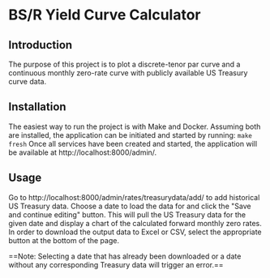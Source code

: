 # BS/R Yield Curve Calculator

## Introduction
The purpose of this project is to plot a discrete-tenor par curve and a continuous monthly zero-rate curve with publicly available US Treasury curve data.

## Installation
The easiest way to run the project is with Make and Docker. Assuming both are installed, the application can be initiated and started by running:
`make fresh`
Once all services have been created and started, the application will be available at http://localhost:8000/admin/.

## Usage
Go to http://localhost:8000/admin/rates/treasurydata/add/ to add historical US Treasury data. Choose a date to load the data for and click the "Save and continue editing" button. This will pull the US Treasury data for the given date and display a chart of the calculated forward monthly zero rates. In order to download the output data to Excel or CSV, select the appropriate button at the bottom of the page.

==Note: Selecting a date that has already been downloaded or a date without any corresponding Treasury data will trigger an error.==

